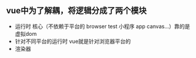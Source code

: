 ## vue中为了解耦，将逻辑分成了两个模块
- 运行时  核心（不依赖于平台的 browser test 小程序 app canvas...）靠的是虚拟dom
- 针对不同平台的运行时 vue就是针对浏览器平台的
- 渲染器